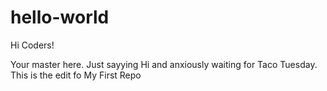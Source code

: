 # hello-world

Hi Coders!

Your master here. Just sayying Hi and anxiously waiting for Taco Tuesday.
This is the edit fo My First Repo
